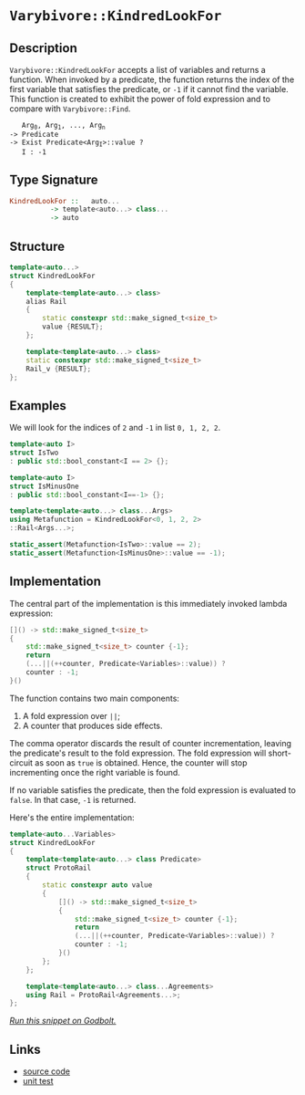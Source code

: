 <!-- Copyright 2024 Feng Mofan
SPDX-License-Identifier: Apache-2.0 -->

# `Varybivore::KindredLookFor`

## Description

`Varybivore::KindredLookFor` accepts a list of variables and returns a function.
When invoked by a predicate, the function returns the index of the first variable that satisfies the predicate, or `-1` if it cannot find the variable.
This function is created to exhibit the power of fold expression and to compare with `Varybivore::Find`.

<pre><code>   Arg<sub>0</sub>, Arg<sub>1</sub>, ..., Arg<sub>n</sub>
-> Predicate
-> Exist Predicate&lt;Arg<sub>I</sub>&gt;::value ?
   I : -1</code></pre>

## Type Signature

```Haskell
KindredLookFor ::   auto...
          -> template<auto...> class...
          -> auto
```

## Structure

```C++
template<auto...>
struct KindredLookFor
{
    template<template<auto...> class>
    alias Rail
    {
        static constexpr std::make_signed_t<size_t>
        value {RESULT};
    };

    template<template<auto...> class>
    static constexpr std::make_signed_t<size_t>
    Rail_v {RESULT};
};
```

## Examples

We will look for the indices of `2` and `-1` in list `0, 1, 2, 2`.

```C++
template<auto I>
struct IsTwo
: public std::bool_constant<I == 2> {};

template<auto I>
struct IsMinusOne
: public std::bool_constant<I==-1> {};

template<template<auto...> class...Args>
using Metafunction = KindredLookFor<0, 1, 2, 2>
::Rail<Args...>;

static_assert(Metafunction<IsTwo>::value == 2);
static_assert(Metafunction<IsMinusOne>::value == -1);
```

## Implementation

The central part of the implementation is this immediately invoked lambda expression:

```C++
[]() -> std::make_signed_t<size_t>
{
    std::make_signed_t<size_t> counter {-1};
    return
    (...||(++counter, Predicate<Variables>::value)) ? 
    counter : -1;
}()
```

The function contains two main components:

1. A fold expression over `||`;
2. A counter that produces side effects.

The comma operator discards the result of counter incrementation, leaving the predicate's result to the fold expression.
The fold expression will short-circuit as soon as `true` is obtained.
Hence, the counter will stop incrementing once the right variable is found.

If no variable satisfies the predicate, then the fold expression is evaluated to `false`. In that case, `-1` is returned.

Here's the entire implementation:

```C++
template<auto...Variables>
struct KindredLookFor
{
    template<template<auto...> class Predicate>
    struct ProtoRail
    {
        static constexpr auto value
        {
            []() -> std::make_signed_t<size_t>
            {
                std::make_signed_t<size_t> counter {-1};
                return
                (...||(++counter, Predicate<Variables>::value)) ? 
                counter : -1;
            }()
        };
    };

    template<template<auto...> class...Agreements>
    using Rail = ProtoRail<Agreements...>;
};
```

[*Run this snippet on Godbolt.*](https://godbolt.org/#z:OYLghAFBqd5QCxAYwPYBMCmBRdBLAF1QCcAaPECAMzwBtMA7AQwFtMQByARg9KtQYEAysib0QXACx8BBAKoBnTAAUAHpwAMvAFYTStJg1DIApACYAQuYukl9ZATwDKjdAGFUtAK4sGIAKzSrgAyeAyYAHI%2BAEaYxCCS/qQADqgKhE4MHt6%2BAdKp6Y4CoeFRLLHxibaY9kUMQgRMxATZPn6B1bWZDU0EJZExcQlJCo3Nrbkdo739ZRXDAJS2qF7EyOwc5gDMYcjeWADUJltuXo60hACex9gmGgCC27v7mEcnyKPoWFQ3d48PBEwLGSBkBxzcTDOqAAdLCAGpNPBMaL0BS/B6jYheBwHADSYXQxEw6GCqFQAGsAGIkP4mADsVgeB2ZB0BwNBmHBbJBTDBJ0hRFh0JuBz2TAUCgOyiJ%2BFEfNuTJZmOxBClxFQRAASkw6H8WUcGXr9UrGo5kKKBKNMKpksQDgLUAcAG5iLycxXGg2M%2B6ez0mfxWfwAEQgCwOAFoRZ8QCAWExyZgAPrpYDhdCJgjg9IALyTma2Cp9vv19O9xeL0dj8aTKbTGazeFz9YLFq8gjiXvDXHpQeOZfLnqJBFWDCNA/1ECF9Lc04g1msaDbgLIauJeDlnJOCOISJRmDRBZjLu8mAWYeOlKOHvHzMX7btIAj3a2/YHPdDY%2BNPb7n%2B/L9p17chyXJAjyfIQlCU4tmKEpCvcwBEkCjAEAehb6l46RGAc2p0G8QZqhqqA4bQ4LwYhbCCAoUG3P%2BDx/t6fwAPQAFSsWx7EcYxTHsQcAAq%2B4oQc7FcQ8LEceJbEif8jxmDsDB7F4hzgmcdBXOi0lAbym4QUQBwAJLqcqOJ6QovEAO6oH8j7JF4KLrgclbRGStCJmgDDTII4J6Xhxz4WYIqlvRAH3Jp4EOvphkEFixkKAAsmEGEAPLhFZBw2XZ5qOc5rmWo0nknAZWy9kVXYBYadLFQxAKgcBJyhdpDrUaKBiwbC9zEMAqF/BhYTAAcsWYI0VBtg4mR4XiBIyqSFLUsQ4IaKQBxcItZgrepMbEaRHVUbCvy0dJ0xmom4pKM0EADUNI11F5pkWTcR6uq8vm%2BQcZgLD%2BGKmuux0SnEBDnYNTDDfJ10FXFCUKMlm7YA9J4%2BUVT7vS%2BHBLLQnD%2BLwfgcFopCoJwM6WNYDkrGsT2yTwpAEJoKNLOSAR0tCWwABwAGx0lsbMaMz7MAJxbPonCSLwLASBoC1YzjeMcLwCggAtVPYyjpBwLAMCICAKwEDZBDkJQaDAnQcQRKwGyqKz4Ys5IBzAMg5pSNCZi8GuRA7ugej8IIIhiOwUgyIIigqOoiukLoy1mcQTDJJwPCo%2BjmPU7jnCJWc2sHKgVAHGbLMW1bNt25IDsHBAHgG/QdrbFwCy8ArWhLBASD68khtkBQECN83IDAFIq00LQy6yxA0QJ9EYRNJc0e8CPzDEJciXRNomAOBPpD6xRBDJbQ4/B1g0ReMAEK0LQsvcLwWBxkY4jb3gRKjU6%2B4J9ai9nBsFNhICaPBxc0QRzPHhYAnUU8AixPqQO%2BxAnJKCDECQwwALhGGpksKgBhOpwjwJgMyiVkiMGXh7YQohxC%2B1wQHNQCdQ76BgSgeclh9B4GiLLSASxUDJDqMfcMnxfKmEJpYMwkswGu3vgwzoi86guAYO4TwbQ9AhDCAMcoQxloFAyAICYfgFFpCUQwWYgx4jLTsMI7oYwWgSNyLomo%2BiBA9GaFouROjbCGJUXoaYViZFzHkUsBQJN1gSFjhwDGpAJa8Clpnc2ltra2yWgXMwRdcCEBIEccmVdKYIKWAgTATAsDxFDKQOmkgtjQj5nSSQGhJBmEkCzMW/gWY8wFhwIWpARZbC4NCFmXAWZMx5kzVpgQuD%2BD5izfxCcpYyzlkkxWdc1b1w1inM4us26oFLkbE2nAmgsCdHScMTBmowKWjzaETScbOxIHgN2y1cFewIdIIhSgSHB10KtcOkcJ4%2BL8QExOHBk5azOGnDOKy1kbK2VhLguz9lFxLk3Mu8SthvWrgg5WDd5ngriLM9uZcQC/PWWKIwQKuALV7v3SgQ9g5TzHsvYlM854LyXiA1eyEN5bxxjvPeB8j7LzPjAy%2BDLr76LvsfA5qgn6AmXm/GoCcv4/0uH/DYONAHAIpmAiBmAoHn1gb1WFSCmAoLQRgrBWMKZnPwT7S5shiFBxxnc8h8DOFWGoV/ehWSmEsM4Gwgg6AOFUIsDwwJfDjkCKyXo0azgICuAcctaRpRtF6EUXUENKR1F1GsfMUxXQLH2OMaooRAb6iGITfIuxvQY1OL6C4iNldlirC8aWj%2BLzBmcHtMQVZ6zNmYr6kCvZ0INDRPwC7SFlcYVjJSWkjJlAfF1Iabs4pdJel0nZiUspkhlqvKGbYEZNclYq3VprbWyKEXN2NmwZZ9bQksAUE6c0TpW0clGE7LtRyTl%2Bzwd7CQRr/bXNNToEA/MHlRxPs8%2BOwcpYfNTunOtLAj0nrPRerSoxQU7ohdsLYiTV113hQsluetYNDFPckZIiZz080TJeggx1D2XLoPiwew9R4z1JVR2e89hHLxpYIOlCdGX7zECykBbKL5StPly2%2B99g6P2QM/IV7YP44zFWPSVACdyyt4PKtIiroEX1VWMvgyCFCoPQZg7BID9WPsIca19pCP0WuMO6mhdD4CMOYZkY%2BjFoxWusJ63G3qsB2vcWYzNojxE5HTWG2RibY2FEyDGqNmQc22P9XUSxRj/OOO87F7NxabGONTQl3RKXw1pdLR48tPtf0DP/bWlZYHT3Okg4CaDEAYndoroh5JpBUnpKGFkj%2Bo6QBmF2VsLY/h/DFJxVzLYdI2nFclpwYZ8sms5LMM0rgUKWZQp5i0sw5S6Q1K2H%2Bib0tRm1x8Y7cbgTJt7ZpqAuI6RnCSCAA%3D)

## Links

- [source code](../../../../conceptrodon/varybivore/kindred_look_for.hpp)
- [unit test](../../../../tests/unit/metafunctions/varybivore/kindred_look_for.test.hpp)
